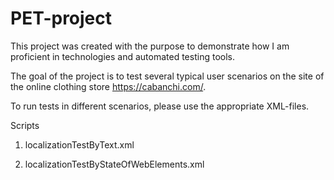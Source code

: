 # PET-project
This project was created with the purpose to demonstrate how I am proficient in technologies and automated testing tools.
 
 The goal of the project is to test several typical user scenarios on the site of the online clothing store https://cabanchi.com/.

 To run tests in different scenarios, please use the appropriate XML-files. 

 Scripts

1. localizationTestByText.xml

2. localizationTestByStateOfWebElements.xml
